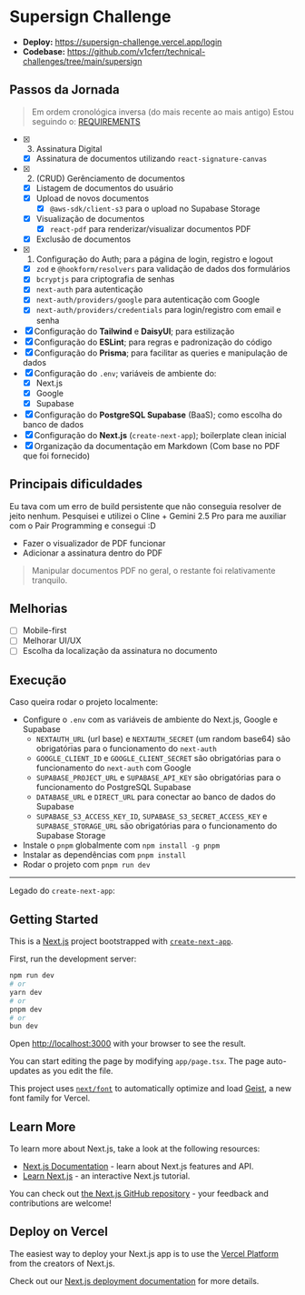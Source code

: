 # Supersign Challenge

- **Deploy:** <https://supersign-challenge.vercel.app/login>
- **Codebase:** <https://github.com/v1cferr/technical-challenges/tree/main/supersign>

## Passos da Jornada

> Em ordem cronológica inversa (do mais recente ao mais antigo)
> Estou seguindo o: [REQUIREMENTS](./REQUIREMENTS.md)

- [x] 3. Assinatura Digital
  - [x] Assinatura de documentos utilizando `react-signature-canvas`
- [x] 2. (CRUD) Gerênciamento de documentos
  - [x] Listagem de documentos do usuário
  - [x] Upload de novos documentos
    - [x] `@aws-sdk/client-s3` para o upload no Supabase Storage
  - [x] Visualização de documentos
    - [x] `react-pdf` para renderizar/visualizar documentos PDF
  - [x] Exclusão de documentos
- [x] 1. Configuração do Auth; para a página de login, registro e logout
  - [x] `zod` e `@hookform/resolvers` para validação de dados dos formulários
  - [x] `bcryptjs` para criptografia de senhas
  - [x] `next-auth` para autenticação
  - [x] `next-auth/providers/google` para autenticação com Google
  - [x] `next-auth/providers/credentials` para login/registro com email e senha
- [x] Configuração do **Tailwind** e **DaisyUI**; para estilização
- [x] Configuração do **ESLint**; para regras e padronização do código
- [x] Configuração do **Prisma**; para facilitar as queries e manipulação de dados
- [x] Configuração do `.env`; variáveis de ambiente do:
  - [x] Next.js
  - [x] Google
  - [x] Supabase
- [x] Configuração do **PostgreSQL Supabase** (BaaS); como escolha do banco de dados
- [x] Configuração do **Next.js** (`create-next-app`); boilerplate clean inicial
- [x] Organização da documentação em Markdown (Com base no PDF que foi fornecido)

## Principais dificuldades

Eu tava com um erro de build persistente que não conseguia resolver de jeito nenhum. Pesquisei e utilizei o Cline + Gemini 2.5 Pro para me auxiliar com o Pair Programming e consegui :D

- Fazer o visualizador de PDF funcionar
- Adicionar a assinatura dentro do PDF

> Manipular documentos PDF no geral, o restante foi relativamente tranquilo.

## Melhorias

- [ ] Mobile-first
- [ ] Melhorar UI/UX
- [ ] Escolha da localização da assinatura no documento

## Execução

Caso queira rodar o projeto localmente:

- Configure o `.env` com as variáveis de ambiente do Next.js, Google e Supabase
  - `NEXTAUTH_URL` (url base) e `NEXTAUTH_SECRET` (um random base64) são obrigatórias para o funcionamento do `next-auth`
  - `GOOGLE_CLIENT_ID` e `GOOGLE_CLIENT_SECRET` são obrigatórias para o funcionamento do `next-auth` com Google
  - `SUPABASE_PROJECT_URL` e `SUPABASE_API_KEY` são obrigatórias para o funcionamento do PostgreSQL Supabase
  - `DATABASE_URL` e `DIRECT_URL` para conectar ao banco de dados do Supabase
  - `SUPABASE_S3_ACCESS_KEY_ID`, `SUPABASE_S3_SECRET_ACCESS_KEY` e `SUPABASE_STORAGE_URL` são obrigatórias para o funcionamento do Supabase Storage
- Instale o `pnpm` globalmente com `npm install -g pnpm`
- Instalar as dependências com `pnpm install`
- Rodar o projeto com `pnpm run dev`

---

Legado do `create-next-app`:

## Getting Started

This is a [Next.js](https://nextjs.org) project bootstrapped with [`create-next-app`](https://nextjs.org/docs/app/api-reference/cli/create-next-app).

First, run the development server:

```bash
npm run dev
# or
yarn dev
# or
pnpm dev
# or
bun dev
```

Open [http://localhost:3000](http://localhost:3000) with your browser to see the result.

You can start editing the page by modifying `app/page.tsx`. The page auto-updates as you edit the file.

This project uses [`next/font`](https://nextjs.org/docs/app/building-your-application/optimizing/fonts) to automatically optimize and load [Geist](https://vercel.com/font), a new font family for Vercel.

## Learn More

To learn more about Next.js, take a look at the following resources:

- [Next.js Documentation](https://nextjs.org/docs) - learn about Next.js features and API.
- [Learn Next.js](https://nextjs.org/learn) - an interactive Next.js tutorial.

You can check out [the Next.js GitHub repository](https://github.com/vercel/next.js) - your feedback and contributions are welcome!

## Deploy on Vercel

The easiest way to deploy your Next.js app is to use the [Vercel Platform](https://vercel.com/new?utm_medium=default-template&filter=next.js&utm_source=create-next-app&utm_campaign=create-next-app-readme) from the creators of Next.js.

Check out our [Next.js deployment documentation](https://nextjs.org/docs/app/building-your-application/deploying) for more details.
